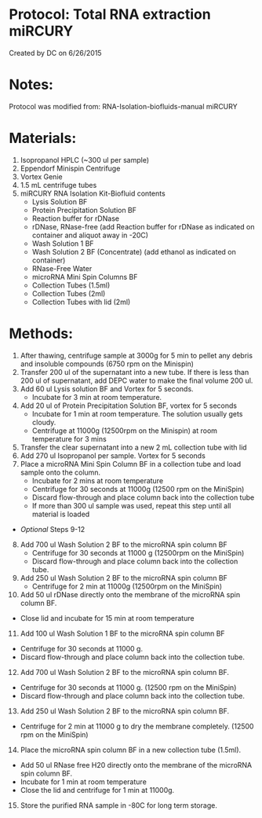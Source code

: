 Protocol: Total RNA extraction miRCURY
======================================

Created by DC on 6/26/2015

# Notes:
Protocol was modified from: RNA-Isolation-biofluids-manual miRCURY 

# Materials: 
1. Isopropanol HPLC (~300 ul per sample)
2. Eppendorf Minispin Centrifuge
3. Vortex Genie
4. 1.5 mL centrifuge tubes 
5. miRCURY RNA Isolation Kit-Biofluid contents
   - Lysis Solution BF   
   - Protein Precipitation Solution BF
   - Reaction buffer for rDNase
   - rDNase, RNase-free (add Reaction buffer for rDNase as indicated on container and aliquot away in -20C)
   - Wash Solution 1 BF
   - Wash Solution 2 BF (Concentrate) (add ethanol as indicated on container)
   - RNase-Free Water
   - microRNA Mini Spin Columns BF
   - Collection Tubes (1.5ml)
   - Collection Tubes (2ml)
   - Collection Tubes with lid (2ml)

# Methods: 
1. After thawing, centrifuge sample at 3000g for 5 min to pellet any debris and insoluble compounds (6750 rpm on the Minispin)
2. Transfer 200 ul of the supernatant into a new tube. If there is less than 200 ul of supernatant, add DEPC water to make the final volume 200 ul.
3. Add 60 ul Lysis solution BF and Vortex for 5 seconds.
   - Incubate for 3 min at room temperature. 
4. Add 20 ul of Protein Precipitation Solution BF, vortex for 5 seconds
   - Incubate for 1 min at room temperature. The solution usually gets cloudy.
   - Centrifuge at 11000g (12500rpm on the Minispin) at room temperature for 3 mins
5. Transfer the clear supernatant into a new 2 mL collection tube with lid
6. Add 270 ul Isopropanol per sample. Vortex for 5 seconds
7. Place a microRNA Mini Spin Column BF in a collection tube and load sample onto the column. 
   - Incubate for 2 mins at room temperature
   - Centrifuge for 30 seconds at 11000g (12500 rpm on the MiniSpin)
   - Discard flow-through and place column back into the collection tube
   - If more than 300 ul sample was used, repeat this step until all material is loaded
- _Optional_ Steps 9-12
8. Add 700 ul Wash Solution 2 BF to the microRNA spin column BF
   - Centrifuge for 30 seconds at 11000 g (12500rpm on the MiniSpin)
   - Discard flow-through and place column back into the collection tube.
9. Add 250 ul Wash Solution 2 BF to the microRNA spin column BF
   - Centrifuge for 2 min at 11000g (12500rpm on the MiniSpin)
10. Add 50 ul rDNase directly onto the membrane of the microRNA spin column BF.
   - Close lid and incubate for 15 min at room temperature
11. Add 100 ul Wash Solution 1 BF to the microRNA spin column BF
   - Centrifuge for 30 seconds at 11000 g.
   - Discard flow-through and place column back into the collection tube.
12. Add 700 ul Wash Solution 2 BF to the microRNA spin column BF.
   - Centrifuge for 30 seconds at 11000 g. (12500 rpm on the MiniSpin)
   - Discard flow-through and place column back into the collection tube.
13. Add 250 ul Wash Solution 2 BF to the microRNA spin column BF.
   - Centrifuge for 2 min at 11000 g to dry the membrane completely. (12500 rpm on the MiniSpin)
14. Place the microRNA spin column BF in a new collection tube (1.5ml). 
   - Add 50 ul RNase free H20 directly onto the membrane of the microRNA spin column BF.
   - Incubate for 1 min at room temperature
   - Close the lid and centrifuge for 1 min at 11000g.
15. Store the purified RNA sample in -80C for long term storage.
